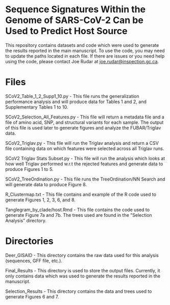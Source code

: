 # Sequence Signatures Within the Genome of SARS-CoV-2 Can be Used to Predict Host Source

This repository contains datasets and code which were used to generate the results reported in the main manuscript.
To use the code, you may need to update the paths located in each file. If there are issues or you need help using
the code, please contact Joe Rudar at joe.rudar@inspection.gc.ca.

# Files

SCoV2_Table_1_2_Supp1_10.py - This file runs the generalization performance analysis and will produce data for
Tables 1 and 2, and Supplementary Tables 1 to 10.

SCoV2_Selection_All_Features.py - This file will return a metadata file and a file of amino acid, SNP, and structural
variants for each sample. The output of this file is used later to generate figures and analyze the FUBAR/Triglav data.

SCoV2_Triglav.py - This file will run the Triglav analysis and return a CSV file containing data on which features were
selected across all Triglav runs.

SCoV2 Triglav Stats Subset.py - This file will run the analysis which looks at how well Triglav performed w.r.t the
rejected features and generate data to produce Figures 1 to 5.

SCoV2_TreeOrdination.py - This file runs the TreeOrdination/NN Search and will generate data to produce Figure 8.

R_Clustermap.txt - This file contains and example of the R code used to generate Figures 1, 2, 3, 6, and 8.

Tanglegram_by_clade/host.Rmd - This file contains the code used to generate Figure 7a and 7b. The trees used
are found in the "Selection Analysis" directory.

# Directories

Deer_GISAID - This directory contains the raw data used for this analysis (sequences, GFF file, etc.).

Final_Results - This directory is used to store the output files. Currently, it only contains data which was
used to generate the results reported in the manuscript.

Selection_Results - This directory contains the data and trees used to generate Figures 6 and 7.
